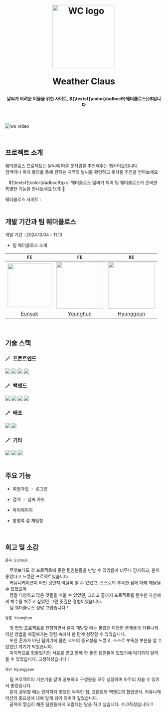 <h1 align="center">
  <br>
  <img src="https://github.com/user-attachments/assets/d971e139-2f93-463b-8eba-e7fc7c5a71da" alt="WC logo" width="200">
  <p>
  <p>
  Weather Claus
  </p>
</h1>

<h4 align="center">날씨가 어려운 이들을 위한 사이트, ${\textsf{\color{#adbcc9}웨더클로스}}$입니다</h4> <br>

![ws_video](https://github.com/user-attachments/assets/865f2e86-ffae-4904-9cff-fe61eee65d9a)
<!-- 이미지 추가 예정 (gif 등) -->

<br/>

## 프로젝트 소개
웨더클로스 프로젝트는 날씨에 따른 옷차림을 추천해주는 웹사이트입니다. <br>
검색이나 위치 동의를 통해 원하는 지역의 날씨를 확인하고 옷차림 추천을 받아보세요 <p>
&ensp; ${\textsf{\color{#adbcc9}p.s. 웨더클로스 멤버가 되어 팀 웨더클로스가 준비한 특별한 기능을 만나보세요 !}}$ 🎁 <p>
웨더클로스 사이트 :
<br>
<br>
  
## 개발 기간과 팀 웨더클로스
개발 기간 : 2024.10.04 - 11.13 <br>
- 팀 웨더클로스 소개

<!-- | <img src="https://github.com/eunsuknoh.png" width="150"> | <img src="https://github.com/0Huns.png" width="150"> | <img src="https://github.com/HyungGeun94.png" width="150"> | -->
| `FE`  | `FE`  | `BE`  |
| :---: | :---: | :---: |
| <img src="https://github.com/user-attachments/assets/c1451f00-73f1-4db3-8f41-d84a73194ce0" width="140"> | <img src="https://github.com/user-attachments/assets/3df26c4d-1d57-4a05-bd05-a02c5fb5cc7c" width="150"> | <img src="https://github.com/user-attachments/assets/b4436be5-e6d7-4d2d-a724-3764122f2abb" width="150"> |
| [Eunsuk](https://github.com/eunsuknoh) | [Younghun](https://github.com/0Huns) | [Hyunggeun](https://github.com/HyungGeun94) |
<br>

## 기술 스택
### 🪄&ensp;프론트엔드 
<div> 
  <img src="https://img.shields.io/badge/react-20232a.svg?style=for-the-badge&logo=react&logoColor=61DAFB" />
  <img src="https://img.shields.io/badge/styled--components-DB7093?style=for-the-badge&logo=styled-components&logoColor=white" />
  <img src="https://img.shields.io/badge/recoil-3578E5?style=for-the-badge&logo=Recoil&logoColor=white">
  <img src="https://img.shields.io/badge/react--query-FF4154?style=for-the-badge&logo=react-query&logoColor=white">
</div>

### 🪄&ensp;백엔드
<div>
  <img src="https://img.shields.io/badge/java-%23ED8B00.svg?style=for-the-badge&logo=openjdk&logoColor=white" />
  <img src="https://img.shields.io/badge/spring-%236DB33F.svg?style=for-the-badge&logo=spring&logoColor=white" />
  <img src="https://img.shields.io/badge/mysql-4479A1.svg?style=for-the-badge&logo=mysql&logoColor=white" />
  <img src="https://img.shields.io/badge/redis-%23DD0031.svg?style=for-the-badge&logo=redis&logoColor=white" />
</div>

### 🪄&ensp;배포
<div>
  <img src="https://img.shields.io/badge/netlify-%23000000.svg?style=for-the-badge&logo=netlify&logoColor=#00C7B7" />
  <img src="https://img.shields.io/badge/AWS-%23FF9900.svg?style=for-the-badge&logo=amazon-aws&logoColor=white" />
</div>
    
### 🪄&ensp;기타
<div>
  <img src="https://img.shields.io/badge/github-181717?style=for-the-badge&logo=github&logoColor=white" />
  <img src="https://img.shields.io/badge/discord-%235865F2.svg?style=for-the-badge&logo=discord&logoColor=white" />
  <img src="https://img.shields.io/badge/notion-%23000000.svg?style=for-the-badge&logo=notion&logoColor=white" />
</div>
<br>

## 주요 기능
- 회원가입 ・ 로그인 <br>
  
- 검색 ・ 날씨 카드 <br>
  
- 마이페이지 <br>
  
- 방명록 겸 채팅창 <br>

<br>

## 회고 및 소감

`은숙 Eunsuk` 

&emsp;무엇보다도 첫 프로젝트에 좋은 팀원분들을 만날 수 있었음에 너무나 감사하고, 운이 좋았다고 느꼈던 프로젝트였습니다. <br>
&emsp;커뮤니케이션이 어떤 것인지 여실히 알 수 있었고, 스스로의 부족한 점에 대해 깨달을 수 있었으며 <br>
&emsp;정말 다양하고 많은 것들을 배울 수 있었던, 그리고 끝까지 프로젝트를 완수한 자신에게 박수를 쳐주고 싶었던 그런 뜻깊은 경험이었습니다. <br>
&emsp;팀 웨더클로스 정말 고맙습니다 !


`영훈 Younghun` 

&emsp;첫 협업 프로젝트를 진행하면서 혼자 개발할 때는 몰랐던 다양한 문제들과 커뮤니케이션 방법을 해결해가는 경험 속에서 한 단계 성장할 수 있었습니다. <br>
&emsp;또한 혼자가 아닌 팀이기에 클린 코드의 중요성을 느꼈고, 스스로 부족한 부분을 알 수 있었던 계기가 되었습니다. <br>
&emsp;마지막으로 힘들었지만 서로를 믿고 함께 한 좋은 팀원들이 있었기에 여기까지 달려올 수 있었습니다. 고생하셨습니다 !     

`형근 Hyunggeun` 

&emsp;팀 프로젝트의 기본기를 같이 공부하고 구성원들 모두 성장하며 마무리 지을 수 있어서 좋았습니다. <br> 
&emsp;혼자 공부할 때는 인지하지 못했던 부족한 점, 프론트와 백엔드의 협업방식, 커뮤니케이션의 중요성에 대해 알게 되어 의미가 깊었습니다. <br>
&emsp;끝까지 열심히 해준 팀원들에게 고맙다는 말을 하고 싶습니다. 수고하셨습니다 !!

